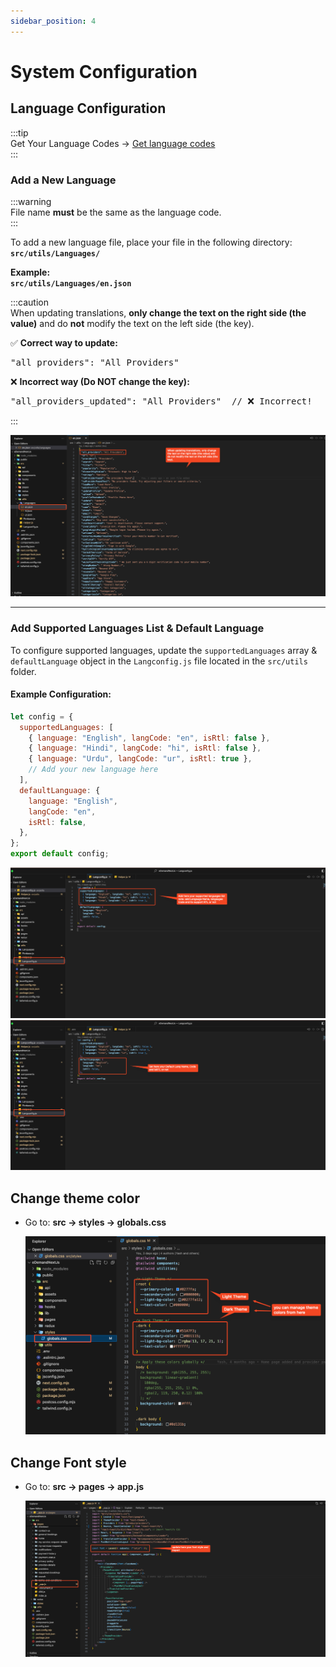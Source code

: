 ```yaml
---
sidebar_position: 4
---
```


# System Configuration

## Language Configuration

:::tip  
Get Your Language Codes → [Get language codes](https://developers.google.com/admin-sdk/directory/v1/languages)  
:::

### Add a New Language

:::warning  
File name **must** be the same as the language code.  
:::

To add a new language file, place your file in the following directory:  
**`src/utils/Languages/`**

**Example:**  
**`src/utils/Languages/en.json`**

:::caution  
When updating translations, **only change the text on the right side (the value)** and do **not** modify the text on the left side (the key).

✅ **Correct way to update:**

<pre>
"all_providers": "All Providers"
</pre>

❌ **Incorrect way (Do NOT change the key):**

<pre>
"all_providers_updated": "All Providers"  // ❌ Incorrect!
</pre>

:::

![get-language-codes](../../static/img/web/add_lang.png)

---

### Add Supported Languages List & Default Language

To configure supported languages, update the `supportedLanguages` array & `defaultLanguage` object in the `Langconfig.js` file located in the `src/utils` folder.

#### **Example Configuration:**

```javascript
let config = {
  supportedLanguages: [
    { language: "English", langCode: "en", isRtl: false },
    { language: "Hindi", langCode: "hi", isRtl: false },
    { language: "Urdu", langCode: "ur", isRtl: true },
    // Add your new language here
  ],
  defaultLanguage: {
    language: "English",
    langCode: "en",
    isRtl: false,
  },
};
export default config;
```

![get-language-codes](../../static/img/web/supported_langs.png)
![get-language-codes](../../static/img/web/default_lang.png)

## Change theme color

- Go to: **src -> styles -> globals.css**

   ![theme-file](../../static/img/web/theme_color.png)

## Change Font style

- Go to: **src -> pages -> app.js**

   ![font-file](../../static/img/web/update_font.png)